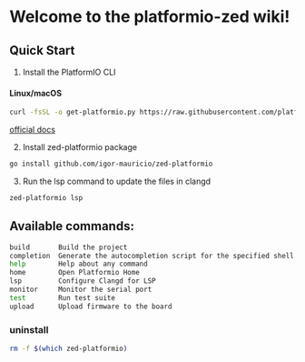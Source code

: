 # Welcome to the platformio-zed wiki!

## Quick Start

1. Install the PlatformIO CLI

#### Linux/macOS

```bash
curl -fsSL -o get-platformio.py https://raw.githubusercontent.com/platformio/platformio-core-installer/master/get-platformio.py
```
[official docs](https://docs.platformio.org/en/latest/core/installation/methods/installer-script.html)

2. Install zed-platformio package

```bash
go install github.com/igor-mauricio/zed-platformio
```

3. Run the lsp command to update the files in clangd

```bash
zed-platformio lsp
```



## Available commands:

```bash
build       Build the project
completion  Generate the autocompletion script for the specified shell
help        Help about any command
home        Open Platformio Home
lsp         Configure Clangd for LSP
monitor     Monitor the serial port
test        Run test suite
upload      Upload firmware to the board
```

### uninstall

```bash
rm -f $(which zed-platformio)
```
